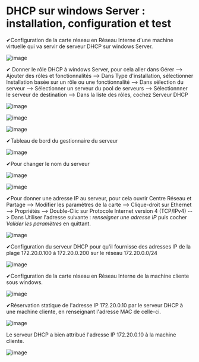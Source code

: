 # DHCP sur windows Server : installation, configuration et test

✔Configuration de la carte réseau en Réseau Interne d'une machine virtuelle qui va servir de serveur DHCP sur windows Server.

![image](https://github.com/techerbeatrice/DHCP_windows/assets/138071140/86ff4ad4-898a-4149-a9d7-aad5d082715c)

✔ Donner le rôle DHCP à windows Server, pour cela aller dans Gérer --> Ajouter des rôles et fonctionnalités --> Dans Type d'installation, sélectionner Installation basée sur un rôle ou une fonctionnalité --> Dans sélection du serveur --> Sélectionner un serveur du pool de serveurs --> Sélectionnner le serveur de destination --> Dans la liste des rôles, cochez Serveur DHCP

![image](https://github.com/techerbeatrice/DHCP_windows-server/assets/138071140/ec8351da-245a-4833-8db1-194e5bd42969)

![image](https://github.com/techerbeatrice/DHCP_windows-server/assets/138071140/f7ca0e84-ca36-486b-b004-5f5d728a6bbc)

![image](https://github.com/techerbeatrice/DHCP_windows-server/assets/138071140/5b670191-fc39-402c-9880-2bc5d9387fce)


✔Tableau de bord du gestionnaire du serveur

![image](https://github.com/techerbeatrice/DHCP_windows/assets/138071140/b329e517-c561-477b-92ba-e664e932d9e7)

✔Pour changer le nom du serveur 

![image](https://github.com/techerbeatrice/DHCP_windows/assets/138071140/25027ca0-f07e-4165-9b14-9e89ca437e10)

![image](https://github.com/techerbeatrice/DHCP_windows/assets/138071140/37dc76b1-339f-40ec-8930-d409a57690d1)

✔Pour donner une adresse IP au serveur, pour cela ouvrir Centre Réseau et Partage --> Modifier les paramètres de la carte --> Clique-droit sur Ethernet --> Propriétés --> Double-Clic sur Protocole Internet version 4 (TCP/IPv4) --> Dans Utiliser l'adresse suivante : _renseigner une adresse IP_ puis cocher _Valider les paramètres_ en quittant.

![image](https://github.com/techerbeatrice/DHCP_windows/assets/138071140/707ff9bc-eea1-43d2-9ca4-1c3cc22b07b8)

✔Configuration du serveur DHCP pour qu'il fournisse des adresses IP de la plage 172.20.0.100 à 172.20.0.200 sur le réseau 172.20.0.0/24

![image](https://github.com/techerbeatrice/DHCP_windows/assets/138071140/59144dfb-a6b2-4c4a-9d38-37b784cd8d2b)

✔Configuration de la carte réseau en Réseau Interne de la machine cliente sous windows.

![image](https://github.com/techerbeatrice/DHCP_windows/assets/138071140/60dcc39e-9fed-45b8-8e58-69c47432fd54)

✔Réservation statique de l'adresse IP 172.20.0.10 par le serveur DHCP à une machine cliente, en renseignant l'adresse MAC de celle-ci.

![image](https://github.com/techerbeatrice/DHCP_windows/assets/138071140/37eb82e3-45f9-4f47-83a8-c6077ed66179)

Le serveur DHCP a bien attribué l'adresse IP 172.20.0.10 à la machine cliente.

![image](https://github.com/techerbeatrice/DHCP_windows-server/assets/138071140/ee24476f-9ea3-44b9-b170-c5126d5b1b8e)




